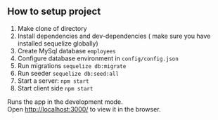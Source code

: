 ## How to setup project

1. Make clone of directory
2. Install dependencies and dev-dependencies ( make sure you have installed sequelize globally)
3. Create MySql database `employees`
4. Configure database environment in `config/config.json`
5. Run migrations `sequelize db:migrate`
6. Run seeder `sequelize db:seed:all`
7. Start a server: `npm start`
8. Start client side `npm start`

Runs the app in the development mode.<br>
Open [http://localhost:3000/](http://localhost:3000/) to view it in the browser.
